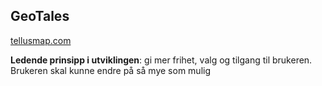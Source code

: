 ## GeoTales

[tellusmap.com](https://tellusmap.com)

**Ledende prinsipp i utviklingen**: gi mer frihet, valg og tilgang til brukeren. Brukeren skal kunne endre på så mye som mulig

